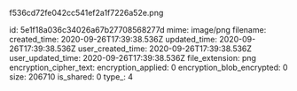 f536cd72fe042cc541ef2a1f7226a52e.png

id: 5e1f18a036c34026a67b27708568277d
mime: image/png
filename: 
created_time: 2020-09-26T17:39:38.536Z
updated_time: 2020-09-26T17:39:38.536Z
user_created_time: 2020-09-26T17:39:38.536Z
user_updated_time: 2020-09-26T17:39:38.536Z
file_extension: png
encryption_cipher_text: 
encryption_applied: 0
encryption_blob_encrypted: 0
size: 206710
is_shared: 0
type_: 4